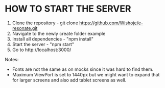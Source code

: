 HOW TO START THE SERVER
========================================================================================
1. Clone the repository - git clone https://github.com/Wishoje/e-resonate.git
2. Navigate to the newly create folder example
3. Install all dependencies - "npm install"
4. Start the server - "npm start"
5. Go to http://localhost:3000/

Notes:
- Fonts are not the same as on mocks since it was hard to find them.
- Maximum ViewPort is set to 1440px but we might want to expand that for larger screens and also add tablet screens as well.
